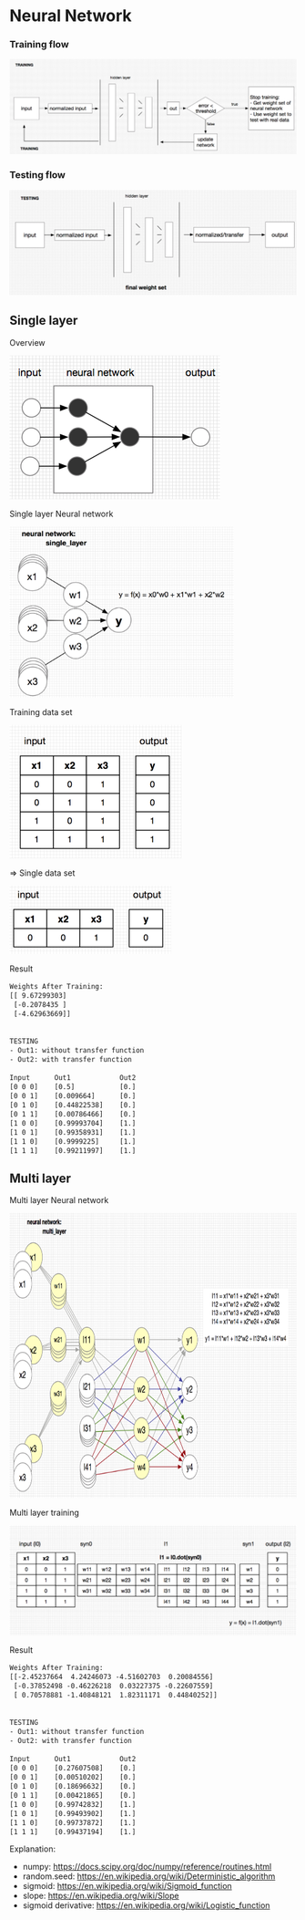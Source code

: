 # Neural Network

### Training flow

![Preview](readme/training_flow.png)

### Testing flow

![Preview](readme/testing_flow.png)


## Single layer

Overview

![Preview](readme/overview.png)

Single layer Neural network

<img src="readme/single_layer_neural_network.png" height="300px">

Training data set

<img src="readme/training_set.png" height="234px">

=> Single data set

<img src="readme/single_set.png" height="120px">

Result
```
Weights After Training:
[[ 9.67299303]
 [-0.2078435 ]
 [-4.62963669]]


TESTING
- Out1: without transfer function
- Out2: with transfer function

Input      Out1            Out2      
[0 0 0]    [0.5]           [0.]      
[0 0 1]    [0.009664]      [0.]      
[0 1 0]    [0.44822538]    [0.]      
[0 1 1]    [0.00786466]    [0.]      
[1 0 0]    [0.99993704]    [1.]      
[1 0 1]    [0.99358931]    [1.]      
[1 1 0]    [0.9999225]     [1.]      
[1 1 1]    [0.99211997]    [1.]
```
## Multi layer
Multi layer Neural network

<img src="readme/multi_layer_neural_network.png" height="500px">

Multi layer training

<img src="readme/multi_layer_traning_flow.png">


Result
```
Weights After Training:
[[-2.45237664  4.24246073 -4.51602703  0.20084556]
 [-0.37852498 -0.46226218  0.03227375 -0.22607559]
 [ 0.70578881 -1.40848121  1.82311171  0.44840252]]


TESTING
- Out1: without transfer function
- Out2: with transfer function

Input      Out1            Out2      
[0 0 0]    [0.27607508]    [0.]      
[0 0 1]    [0.00510202]    [0.]      
[0 1 0]    [0.18696632]    [0.]      
[0 1 1]    [0.00421865]    [0.]      
[1 0 0]    [0.99742832]    [1.]      
[1 0 1]    [0.99493902]    [1.]      
[1 1 0]    [0.99737872]    [1.]      
[1 1 1]    [0.99437194]    [1.] 
```


Explanation:

- numpy: https://docs.scipy.org/doc/numpy/reference/routines.html
- random.seed: https://en.wikipedia.org/wiki/Deterministic_algorithm
- sigmoid: https://en.wikipedia.org/wiki/Sigmoid_function
- slope: https://en.wikipedia.org/wiki/Slope
- sigmoid derivative: https://en.wikipedia.org/wiki/Logistic_function

